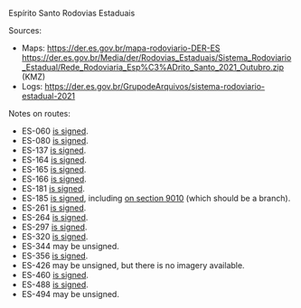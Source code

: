 Espírito Santo Rodovias Estaduais

Sources:
* Maps: https://der.es.gov.br/mapa-rodoviario-DER-ES https://der.es.gov.br/Media/der/Rodovias_Estaduais/Sistema_Rodoviario_Estadual/Rede_Rodoviaria_Esp%C3%ADrito_Santo_2021_Outubro.zip (KMZ)
* Logs: https://der.es.gov.br/GrupodeArquivos/sistema-rodoviario-estadual-2021

Notes on routes:
* ES-060 [is signed](https://www.google.com/maps/@-20.3555236,-40.3374919,3a,15.1y,100.2h,102.82t/data=!3m6!1e1!3m4!1s9zT7VC50it7bmOPVsXa4pA!2e0!7i16384!8i8192?entry=ttu).
* ES-080 [is signed](https://www.google.com/maps/@-18.8635324,-40.7403955,3a,15y,21.58h,85.56t/data=!3m6!1e1!3m4!1sNWXsQGDYMta647TBtxlWpA!2e0!7i16384!8i8192?entry=ttu).
* ES-137 [is signed](https://www.google.com/maps/@-18.7663474,-40.4694241,3a,15.1y,288.27h,85.62t/data=!3m6!1e1!3m4!1s0PLVJLL0sCn9jhfUhH9ZCA!2e0!7i16384!8i8192?entry=ttu).
* ES-164 [is signed](https://www.google.com/maps/@-19.2095467,-40.8893603,3a,31.7y,160.57h,84.08t/data=!3m6!1e1!3m4!1srZFvLQc1jwyfH4WQzQWhJA!2e0!7i16384!8i8192?entry=ttu).
* ES-165 [is signed](https://www.google.com/maps/@-20.2399305,-41.0708896,3a,41.5y,358.44h,80.09t/data=!3m6!1e1!3m4!1sJjhtdNl4RWbQkMmAn5JK_w!2e0!7i16384!8i8192?entry=ttu).
* ES-166 [is signed](https://www.google.com/maps/@-20.7488397,-41.1892199,3a,17.2y,0.36h,87.14t/data=!3m6!1e1!3m4!1sLeE9LRnbN9gRrXtEOMHLFw!2e0!7i16384!8i8192?entry=ttu).
* ES-181 [is signed](https://www.google.com/maps/@-21.0010907,-41.6449222,3a,16.6y,46.11h,86.73t/data=!3m6!1e1!3m4!1sQWT9_zYz5vnFij1iBaG2Nw!2e0!7i16384!8i8192?entry=ttu).
* ES-185 [is signed](https://www.google.com/maps/@-20.6358629,-41.6213737,3a,15y,85.06h,91.25t/data=!3m6!1e1!3m4!1sqYKaGzZt_rLVAGidKYdisA!2e0!7i16384!8i8192?entry=ttu), including [on section 9010](https://www.google.com/maps/@-20.8586051,-41.7414198,3a,15.4y,130.92h,82.38t/data=!3m6!1e1!3m4!1sIslu5d0rvkkiCp_J7vuIYg!2e0!7i16384!8i8192?entry=ttu) (which should be a branch).
* ES-261 [is signed](https://www.google.com/maps/@-19.9607728,-40.7324219,3a,36y,124.07h,78.44t/data=!3m6!1e1!3m4!1sJDpzfhy68ZyzRroDP04kIQ!2e0!7i16384!8i8192?entry=ttu).
* ES-264 [is signed](https://www.google.com/maps/@-20.2462813,-41.0686506,3a,31.5y,74.69h,80.44t/data=!3m6!1e1!3m4!1snNAu57rxHCKbGBfv3zCX0A!2e0!7i16384!8i8192?entry=ttu).
* ES-297 [is signed](https://www.google.com/maps/@-21.1286116,-41.6570161,3a,15.6y,9.27h,84.52t/data=!3m6!1e1!3m4!1szRy_yXTzILIZZ9iZSOzLrw!2e0!7i16384!8i8192?entry=ttu).
* ES-320 [is signed](https://www.google.com/maps/@-18.7049072,-40.8916705,3a,15y,84.12h,83.95t/data=!3m6!1e1!3m4!1sVJE1gkM-djrqdYgU6Zhsyg!2e0!7i13312!8i6656?entry=ttu).
* ES-344 may be unsigned.
* ES-356 [is signed](https://www.google.com/maps/@-18.7320188,-40.21672,3a,49y,231.2h,82.75t/data=!3m6!1e1!3m4!1sN1yNnJOhyKe2emEAGN87_w!2e0!7i16384!8i8192?entry=ttu).
* ES-426 may be unsigned, but there is no imagery available.
* ES-460 [is signed](https://www.google.com/maps/@-19.9646305,-41.0572045,3a,17.6y,69.38h,84.58t/data=!3m6!1e1!3m4!1s59LdQVZYaueoRzgOwNAvcg!2e0!7i16384!8i8192?entry=ttu).
* ES-488 [is signed](https://www.google.com/maps/@-20.7935939,-41.1539136,3a,39.2y,75.38h,80.29t/data=!3m6!1e1!3m4!1s6a83m_MB09RR2QAgK2UdnA!2e0!7i16384!8i8192?entry=ttu).
* ES-494 may be unsigned.
